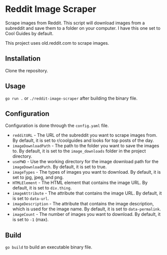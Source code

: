 # Reddit Image Scraper
Scrape images from Reddit. This script will download images from a subreddit and save them to a folder on your computer. I have this one set to Cool Guides by default.

This project uses old.reddit.com to scrape images.

## Installation
Clone the repository.

## Usage
`go run .` or `./reddit-image-scraper` after building the binary file.

## Configuration
Configuration is done through the `config.yaml` file.
- `redditURL` - The URL of the subreddit you want to scrape images from. By default, it is set to r/coolguides and looks for top posts of the day.
- `imageDownloadPath` - The path to the folder you want to save the images to. By default, it is set to the `image_downloads` folder in the project directory.
- `usePWD` - Use the working directory for the image download path for the `imageDownloadPath`. By default, it is set to true.
- `imageTypes` - The types of images you want to download. By default, it is set to jpg, jpeg, and png.
- `HTMLElement` - The HTML element that contains the image URL. By default, it is set to `div.thing`.
- `imageAttribute` - The attribute that contains the image URL. By default, it is set to `data-url`.
- `imageDescription` - The attribute that contains the image description, which is used for the image name. By default, it is set to `data-permalink`.
- `imageCount` - The number of images you want to download. By default, it is set to `-1` (max).

## Build
`go build` to build an executable binary file.
